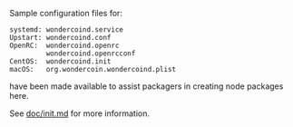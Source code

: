 Sample configuration files for:
```
systemd: wondercoind.service
Upstart: wondercoind.conf
OpenRC:  wondercoind.openrc
         wondercoind.openrcconf
CentOS:  wondercoind.init
macOS:   org.wondercoin.wondercoind.plist
```
have been made available to assist packagers in creating node packages here.

See [doc/init.md](../../doc/init.md) for more information.
